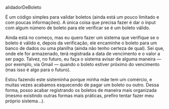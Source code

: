 alidadorDeBoleto

É um código simples para validar boletos (ainda está um pouco limitado e com poucas informações).
A única coisa que precisa fazer é dar o input com algum número de boleto para ele verificar se é um boleto válido.

Ainda está no começo, mas eu quero fazer um sistema que verifique se o boleto é válido e, depois da verificação, ele encaminhe o boleto para um banco de dados ou uma planilha (ainda não tenho certeza de qual).
Sei que, onde ele for armazenado, terá registrada a data de vencimento e o valor a ser pago. Talvez, no futuro, eu faça o sistema avisar de alguma maneira — por exemplo, via Gmail — quando o boleto estiver próximo do vencimento (mas isso é algo para o futuro).

Estou fazendo este sisteminha porque minha mãe tem um comércio, e muitas vezes acabamos esquecendo de pagar um boleto ou outro.
Dessa forma, posso acabar registrando os boletos de maneira mais organizada (mesmo existindo outras formas mais práticas, prefiro tentar fazer meu próprio sistema...).
